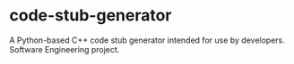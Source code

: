 # code-stub-generator
A Python-based C++ code stub generator intended for use by developers.
Software Engineering project.
